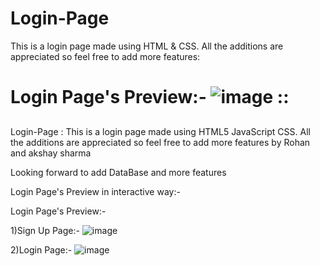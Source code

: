 
# Login-Page
This is a login page made using HTML &amp; CSS. All the additions are appreciated so feel free to add more features:

Login Page's Preview:-
![image](https://user-images.githubusercontent.com/74227860/114276536-a44e9880-9a44-11eb-93fe-617a73b7dc05.png)
::
=======
##
Login-Page :
This is a login page made using HTML5 JavaScript CSS. All the additions are appreciated so feel free to add more features by Rohan and akshay sharma


Looking forward to add DataBase and more features



Login Page's Preview in interactive way:-



Login Page's Preview:-


1)Sign Up Page:-
![image](https://user-images.githubusercontent.com/74227860/114296125-0c45c300-9ac7-11eb-9009-dd609428426f.png)


2)Login Page:-
![image](https://user-images.githubusercontent.com/74227860/114296165-3f885200-9ac7-11eb-8627-53c3030e97f6.png)

